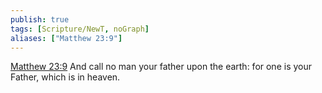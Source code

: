 ```yaml
---
publish: true
tags: [Scripture/NewT, noGraph]
aliases: ["Matthew 23:9"]
---
```

[Matthew 23:9](https://churchofjesuschrist.org/study/scriptures/nt/matt/23?lang=eng&id=p9#p9) And call no man your father upon the earth: for one is your Father, which is in heaven.
